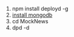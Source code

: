 1. npm install deployd -g
2. [install mongodb](https://docs.mongodb.com/manual/tutorial/install-mongodb-on-windows/)
3. cd MockNews 
4. dpd -d